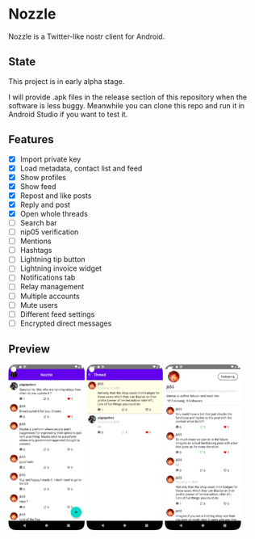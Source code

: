# Nozzle

Nozzle is a Twitter-like nostr client for Android.

## State

This project is in early alpha stage.

I will provide .apk files in the release section of this repository when the software is less buggy.
Meanwhile you can clone this repo and run it in Android Studio if you want to test it.

## Features

- [x] Import private key
- [x] Load metadata, contact list and feed
- [x] Show profiles
- [x] Show feed
- [x] Repost and like posts
- [x] Reply and post
- [x] Open whole threads
- [ ] Search bar
- [ ] nip05 verification
- [ ] Mentions
- [ ] Hashtags
- [ ] Lightning tip button
- [ ] Lightning invoice widget
- [ ] Notifications tab
- [ ] Relay management
- [ ] Multiple accounts
- [ ] Mute users
- [ ] Different feed settings
- [ ] Encrypted direct messages

## Preview

<p float="left">
<img src="screenshots/feed.jpeg" width="30%" height="30%" />
<img src="screenshots/thread.jpeg" width="30%" height="30%" />
<img src="screenshots/profile.jpeg" width="30%" height="30%" />
</p>
